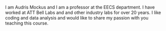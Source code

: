 I am Audris Mockus and I am a professor at the EECS department. 
I have worked at ATT Bell Labs and and other industry labs for over 20 years. 
I like coding and data analysis and would like to share my passion with you teaching this course. 
